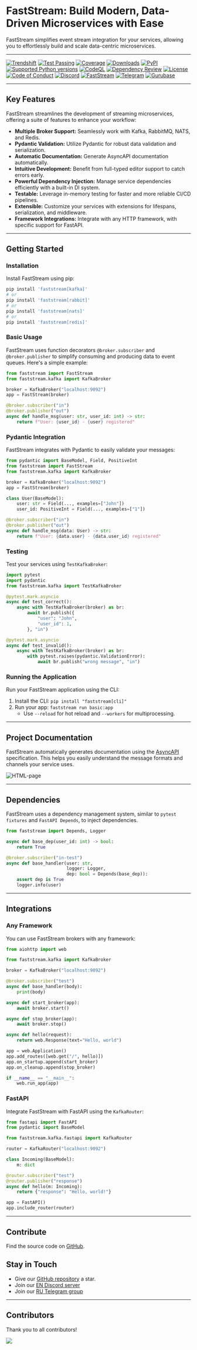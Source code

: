 # FastStream: Build Modern, Data-Driven Microservices with Ease

FastStream simplifies event stream integration for your services, allowing you to effortlessly build and scale data-centric microservices.

---

[![Trendshift](https://trendshift.io/api/badge/repositories/3043)](https://trendshift.io/repositories/3043)
[![Test Passing](https://github.com/ag2ai/faststream/actions/workflows/pr_tests.yaml/badge.svg?branch=main)](https://github.com/ag2ai/faststream/actions/workflows/pr_tests.yaml)
[![Coverage](https://coverage-badge.samuelcolvin.workers.dev/ag2ai/faststream.svg)](https://coverage-badge.samuelcolvin.workers.dev/redirect/ag2ai/faststream)
[![Downloads](https://static.pepy.tech/personalized-badge/faststream?period=month&units=international_system&left_color=grey&right_color=green&left_text=downloads/month)](https://www.pepy.tech/projects/faststream)
[![PyPI](https://img.shields.io/pypi/v/faststream?label=PyPI)](https://pypi.org/project/faststream)
[![Supported Python versions](https://img.shields.io/pypi/pyversions/faststream.svg)](https://pypi.org/project/faststream)
[![CodeQL](https://github.com/ag2ai/faststream/actions/workflows/pr_codeql.yaml/badge.svg)](https://github.com/ag2ai/faststream/actions/workflows/pr_codeql.yaml)
[![Dependency Review](https://github.com/ag2ai/faststream/actions/workflows/pr_dependency-review.yaml/badge.svg)](https://github.com/ag2ai/faststream/actions/workflows/pr_dependency-review.yaml)
[![License](https://img.shields.io/github/license/ag2ai/faststream.svg)](https://github.com/ag2ai/faststream/blob/main/LICENSE)
[![Code of Conduct](https://img.shields.io/badge/Contributor%20Covenant-2.1-4baaaa.svg)](https://github.com/ag2ai/faststream/blob/main/CODE_OF_CONDUCT.md)
[![Discord](https://img.shields.io/discord/1085457301214855171?logo=discord&label=EN)](https://discord.gg/qFm6aSqq59)
[![FastStream](https://img.shields.io/endpoint?url=https%3A%2F%2Fraw.githubusercontent.com%2Fag2ai%2Ffaststream%2Fmain%2Fdocs%2Fdocs%2Fassets%2Fimg%2Fshield.json)](https://faststream.ag2.ai/latest/)
[![Telegram](https://img.shields.io/badge/-telegram-black?color=blue&logo=telegram&label=RU)](https://t.me/python_faststream)
[![Gurubase](https://img.shields.io/badge/Gurubase-Ask%20FastStream%20Guru-006BFF)](https://gurubase.io/g/faststream)

---

## Key Features

FastStream streamlines the development of streaming microservices, offering a suite of features to enhance your workflow:

*   **Multiple Broker Support:** Seamlessly work with Kafka, RabbitMQ, NATS, and Redis.
*   **Pydantic Validation:** Utilize Pydantic for robust data validation and serialization.
*   **Automatic Documentation:** Generate AsyncAPI documentation automatically.
*   **Intuitive Development:** Benefit from full-typed editor support to catch errors early.
*   **Powerful Dependency Injection:** Manage service dependencies efficiently with a built-in DI system.
*   **Testable:** Leverage in-memory testing for faster and more reliable CI/CD pipelines.
*   **Extensible:** Customize your services with extensions for lifespans, serialization, and middleware.
*   **Framework Integrations:** Integrate with any HTTP framework, with specific support for FastAPI.

---

## Getting Started

### Installation

Install FastStream using pip:

```bash
pip install 'faststream[kafka]'
# or
pip install 'faststream[rabbit]'
# or
pip install 'faststream[nats]'
# or
pip install 'faststream[redis]'
```

### Basic Usage

FastStream uses function decorators `@broker.subscriber` and `@broker.publisher` to simplify consuming and producing data to event queues.  Here's a simple example:

```python
from faststream import FastStream
from faststream.kafka import KafkaBroker

broker = KafkaBroker("localhost:9092")
app = FastStream(broker)

@broker.subscriber("in")
@broker.publisher("out")
async def handle_msg(user: str, user_id: int) -> str:
    return f"User: {user_id} - {user} registered"
```

### Pydantic Integration

FastStream integrates with Pydantic to easily validate your messages:

```python
from pydantic import BaseModel, Field, PositiveInt
from faststream import FastStream
from faststream.kafka import KafkaBroker

broker = KafkaBroker("localhost:9092")
app = FastStream(broker)

class User(BaseModel):
    user: str = Field(..., examples=["John"])
    user_id: PositiveInt = Field(..., examples=["1"])

@broker.subscriber("in")
@broker.publisher("out")
async def handle_msg(data: User) -> str:
    return f"User: {data.user} - {data.user_id} registered"
```

### Testing

Test your services using `TestKafkaBroker`:

```python
import pytest
import pydantic
from faststream.kafka import TestKafkaBroker

@pytest.mark.asyncio
async def test_correct():
    async with TestKafkaBroker(broker) as br:
        await br.publish({
            "user": "John",
            "user_id": 1,
        }, "in")

@pytest.mark.asyncio
async def test_invalid():
    async with TestKafkaBroker(broker) as br:
        with pytest.raises(pydantic.ValidationError):
            await br.publish("wrong message", "in")
```

### Running the Application

Run your FastStream application using the CLI:

1.  Install the CLI: `pip install "faststream[cli]"`
2.  Run your app: `faststream run basic:app`
    *   Use `--reload` for hot reload and `--workers` for multiprocessing.

---

## Project Documentation

FastStream automatically generates documentation using the [AsyncAPI](https://www.asyncapi.com/) specification.  This helps you easily understand the message formats and channels your service uses.

![HTML-page](https://github.com/ag2ai/faststream/blob/main/docs/docs/assets/img/AsyncAPI-basic-html-short.png?raw=true)

---

## Dependencies

FastStream uses a dependency management system, similar to `pytest fixtures` and `FastAPI Depends`, to inject dependencies.

```python
from faststream import Depends, Logger

async def base_dep(user_id: int) -> bool:
    return True

@broker.subscriber("in-test")
async def base_handler(user: str,
                       logger: Logger,
                       dep: bool = Depends(base_dep)):
    assert dep is True
    logger.info(user)
```

---

## Integrations

### Any Framework

You can use FastStream brokers with any framework:

```python
from aiohttp import web

from faststream.kafka import KafkaBroker

broker = KafkaBroker("localhost:9092")

@broker.subscriber("test")
async def base_handler(body):
    print(body)

async def start_broker(app):
    await broker.start()

async def stop_broker(app):
    await broker.stop()

async def hello(request):
    return web.Response(text="Hello, world")

app = web.Application()
app.add_routes([web.get("/", hello)])
app.on_startup.append(start_broker)
app.on_cleanup.append(stop_broker)

if __name__ == "__main__":
    web.run_app(app)
```

### FastAPI

Integrate FastStream with FastAPI using the `KafkaRouter`:

```python
from fastapi import FastAPI
from pydantic import BaseModel

from faststream.kafka.fastapi import KafkaRouter

router = KafkaRouter("localhost:9092")

class Incoming(BaseModel):
    m: dict

@router.subscriber("test")
@router.publisher("response")
async def hello(m: Incoming):
    return {"response": "Hello, world!"}

app = FastAPI()
app.include_router(router)
```

---

## Contribute

Find the source code on [GitHub](https://github.com/ag2ai/faststream/).

## Stay in Touch

*   Give our [GitHub repository](https://github.com/ag2ai/faststream/) a star.
*   Join our [EN Discord server](https://discord.gg/qFm6aSqq59)
*   Join our [RU Telegram group](https://t.me/python_faststream)

---

## Contributors

Thank you to all contributors!

<a href="https://github.com/ag2ai/faststream/graphs/contributors">
  <img src="https://contrib.rocks/image?repo=ag2ai/faststream"/>
</a>